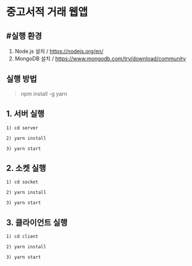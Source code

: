 # 중고서적 거래 웹앱

## #실행 환경
1. Node.js 설치 / https://nodejs.org/en/
2. MongoDB 설치 / https://www.mongodb.com/try/download/community

## 실행 방법
> npm install -g yarn

## 1. 서버 실행
```
1) cd server

2) yarn install

3) yarn start
```
## 2. 소켓 실행
```
1) cd socket

2) yarn install

3) yarn start
```
## 3. 클라이언트 실행
```
1) cd client

2) yarn install

3) yarn start
```
